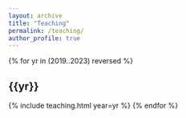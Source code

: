 ```yaml
---
layout: archive
title: "Teaching"
permalink: /teaching/
author_profile: true
---
```


{% for yr in (2019..2023) reversed %}
## {{yr}}
{% include teaching.html year=yr %}
{% endfor %}
